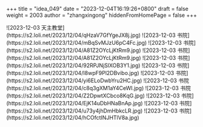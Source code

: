 +++
title = "idea_049"
date = "2023-12-04T16:19:26+0800"
draft = false
weight = 2003
author = "zhangxingong"
hiddenFromHomePage = false
+++


<gallery>
![2023-12-03 天主教堂](https://s2.loli.net/2023/12/04/qHzaV7GfYgeJX8j.jpg)
![2023-12-03 书院](https://s2.loli.net/2023/12/04/mBqSvMJzU6pC4Fc.jpg)
![2023-12-03 书院](https://s2.loli.net/2023/12/04/A81Z2OYcLjKtRm9.jpg)
![2023-12-03 书院](https://s2.loli.net/2023/12/04/A81Z2OYcLjKtRm9.jpg)
![2023-12-03 书院](https://s2.loli.net/2023/12/04/92RPJNjSlXOB3Y1.jpg)
![2023-12-03 书院](https://s2.loli.net/2023/12/04/I8wpF9Pl2DBvibo.jpg)
![2023-12-03 书院](https://s2.loli.net/2023/12/04/yi6ELoDwbYru2HC.jpg)
![2023-12-03 书院(https://s2.loli.net/2023/12/04/c8q3gXM1aY4CeWI.jpg)
![2023-12-03 书院(https://s2.loli.net/2023/12/04/Z2DpwtXCbco8KqG.jpg)
![2023-12-03 书院](https://s2.loli.net/2023/12/04/EjK14uDbHNaBnAp.jpg)
![2023-12-03 书院](https://s2.loli.net/2023/12/04/u73y4jhDmHbkcLR.jpg)
![2023-12-03 书院](https://s2.loli.net/2023/12/04/hCOfctINJHTlV8a.jpg)
</gallery>
